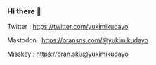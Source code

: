 ### Hi there 👋

<!--
**yukimikudayo/yukimikudayo** is a ✨ _special_ ✨ repository because its `README.md` (this file) appears on your GitHub profile.

Here are some ideas to get you started:

- 🔭 I’m currently working on ...
- 🌱 I’m currently learning ...
- 👯 I’m looking to collaborate on ...
- 🤔 I’m looking for help with ...
- 💬 Ask me about ...
- 📫 How to reach me: ...
- 😄 Pronouns: ...
- ⚡ Fun fact: ...
-->


Twitter : https://twitter.com/yukimikudayo

Mastodon : https://oransns.com/@yukimikudayo

Misskey : https://oran.ski/@yukimikudayo
